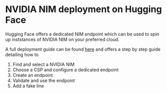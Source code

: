 # NVIDIA NIM deployment on Hugging Face

Hugging Face offers a dedicated NIM endpoint which can be used to spin up inststances of NVIDIA NIM on your preferred cloud.

A full deployment guide can be found [here](https://developer.nvidia.com/blog/nvidia-collaborates-with-hugging-face-to-simplify-generative-ai-model-deployments/) and offers a step by step guide detailing how to

1. Find and select a NVIDIA NIM
2. Choose a CSP and configure a dedicated endpoint
3. Create an endpoint
4. Validate and use the endpoint
5. Add a fake line